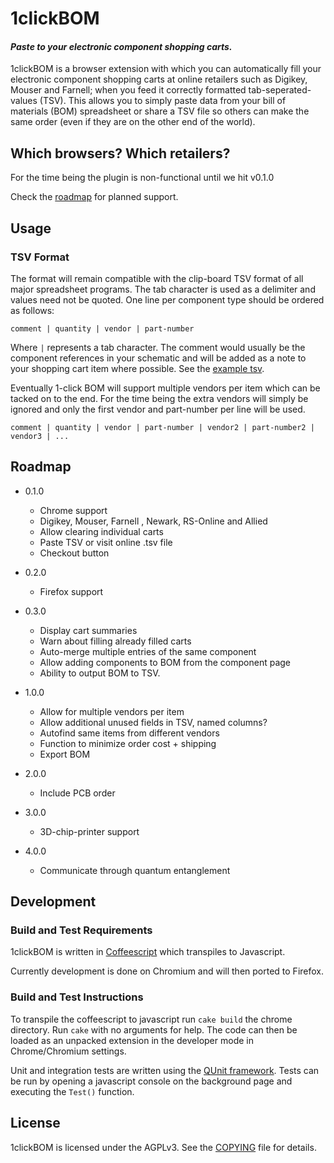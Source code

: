 # 1clickBOM #
#### _Paste to your electronic component shopping carts._ ####
1clickBOM is a browser extension with which you can automatically fill your electronic component shopping carts at online retailers such as Digikey, Mouser and Farnell; when you feed it correctly formatted tab-seperated-values (TSV). This allows you to simply paste data from your bill of materials (BOM) spreadsheet or share a TSV file so others can make the same order (even if they are on the other end of the world).

## Which browsers? Which retailers? ##

For the time being the plugin is non-functional until we hit v0.1.0

Check the [roadmap][1] for planned support.

## Usage ##

### TSV Format ###
The format will remain compatible with the clip-board TSV format of all major spreadsheet programs. The tab character is used as a delimiter and values need not be quoted. One line per component type should be ordered as follows:

    comment | quantity | vendor | part-number

Where ` | ` represents a tab character. The comment would usually be the component references in your schematic and will be added as a note to your shopping cart item where possible.
See the [example tsv][2].

Eventually 1-click BOM will support multiple vendors per item which can be tacked on to the end. For the time being the extra vendors will simply be ignored and only the first vendor and part-number per line will be used.

    comment | quantity | vendor | part-number | vendor2 | part-number2 | vendor3 | ...
    
## Roadmap ##

* 0.1.0
    * Chrome support
    * Digikey, Mouser, Farnell , Newark, RS-Online and Allied
    * Allow clearing individual carts
    * Paste TSV or visit online .tsv file
    * Checkout button

* 0.2.0
    * Firefox support

* 0.3.0
    * Display cart summaries
    * Warn about filling already filled carts
    * Auto-merge multiple entries of the same component
    * Allow adding components to BOM from the component page
    * Ability to output BOM to TSV.

* 1.0.0
    * Allow for multiple vendors per item
    * Allow additional unused fields in TSV, named columns?
    * Autofind same items from different vendors
    * Function to minimize order cost + shipping
    * Export BOM

* 2.0.0 
    * Include PCB order

* 3.0.0 
    * 3D-chip-printer support

* 4.0.0
    * Communicate through quantum entanglement

## Development ##

### Build and Test Requirements ###

1clickBOM is written in [Coffeescript][4] which transpiles to Javascript.

Currently development is done on Chromium and will then ported to Firefox. 

### Build and Test Instructions ###

To transpile the coffeescript to javascript run `cake build` the chrome directory. Run `cake` with no arguments for help. The code can then be loaded as an unpacked extension in the developer mode in Chrome/Chromium settings.

Unit and integration tests are written using the [QUnit framework][5]. Tests can be run by opening a javascript console on the background page and executing the `Test()` function.
 
## License ##

1clickBOM is licensed under the AGPLv3. See the [COPYING][6] file for details.

[1]:#roadmap
[2]:chrome/data/example.tsv
[3]:chrome/html/test.html
[4]:http://coffeescript.org
[5]:https://qunitjs.com/
[6]:COPYING

